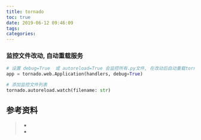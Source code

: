 ```yaml
---
title: tornado
toc: true
date: 2019-06-12 09:46:09
tags:
categories:
---
```


















### 监控文件改动, 自动重载服务

```python
# 设置 debug=True  或 autoreload=True 会监控所有.py文件, 在改动后自动重载tornado服务
app = tornado.web.Application(handlers, debug=True)

# 添加监控文件列表
tornado.autoreload.watch(filename: str) 


```







## 参考资料
> - []()
> - []()
